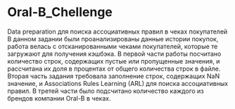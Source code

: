 # Oral-B_Chellenge
Data preparation для поиска ассоциативных правил в чеках покупателей
В данном задании были проанализированы данные истории покупок, работа велась с отсканированными чеками покупателей, которые те загружают для получения кэшбэка.
В первой части работы посчитано количество строк, содержащих пустые или пропущенные значения, и рассчитана их доля в процентах от общего количества строк в файле.
Вторая часть задания требовала заполнение строк, содержащих NaN значение, и Associations Rules Learning (ARL) для поиска ассоциативных правил.
В третей части было подсчитано количество каждого из брендов компании Oral-B в чеках.
